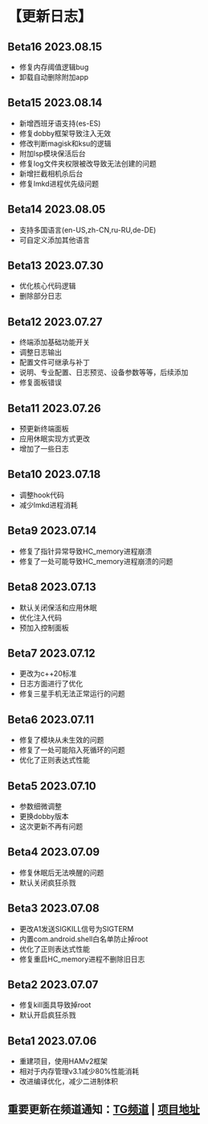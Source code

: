 # 【更新日志】

## Beta16 2023.08.15
- 修复内存阈值逻辑bug
- 卸载自动删除附加app

## Beta15 2023.08.14
- 新增西班牙语支持(es-ES)
- 修复dobby框架导致注入无效
- 修改判断magisk和ksu的逻辑
- 附加lsp模块保活后台
- 修复log文件夹权限被改导致无法创建的问题
- 新增拦截相机杀后台
- 修复lmkd进程优先级问题

## Beta14 2023.08.05
- 支持多国语言(en-US,zh-CN,ru-RU,de-DE)
- 可自定义添加其他语言

## Beta13 2023.07.30
- 优化核心代码逻辑
- 删除部分日志

## Beta12 2023.07.27
- 终端添加基础功能开关
- 调整日志输出
- 配置文件可继承与补丁
- 说明、专业配置、日志预览、设备参数等等，后续添加
- 修复面板错误

## Beta11 2023.07.26
- 预更新终端面板
- 应用休眠实现方式更改
- 增加了一些日志

## Beta10 2023.07.18
- 调整hook代码
- 减少lmkd进程消耗

## Beta9 2023.07.14
- 修复了指针异常导致HC_memory进程崩溃
- 修复了一处可能导致HC_memory进程崩溃的问题

## Beta8 2023.07.13
- 默认关闭保活和应用休眠
- 优化注入代码
- 预加入控制面板

## Beta7 2023.07.12
- 更改为c++20标准
- 日志方面进行了优化
- 修复三星手机无法正常运行的问题

## Beta6 2023.07.11
- 修复了模块从未生效的问题
- 修复了一处可能陷入死循环的问题
- 优化了正则表达式性能

## Beta5 2023.07.10
- 参数细微调整
- 更换dobby版本
- 这次更新不再有问题

## Beta4 2023.07.09
- 修复休眠后无法唤醒的问题
- 默认关闭疯狂杀戮

## Beta3 2023.07.08
- 更改A1发送SIGKILL信号为SIGTERM
- 内置com.android.shell白名单防止掉root
- 优化了正则表达式性能
- 修复重启HC_memory进程不删除旧日志

## Beta2 2023.07.07

- 修复kill面具导致掉root
- 默认开启疯狂杀戮

## Beta1 2023.07.06

- 重建项目，使用HAMv2框架
- 相对于内存管理v3.1减少80%性能消耗
- 改进编译优化，减少二进制体积

## 重要更新在频道通知：[TG频道](https://t.me/HCha1234) | [项目地址](https://github.com/OneB1ank/A1Memory)